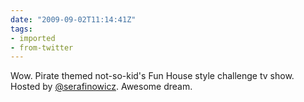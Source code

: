 ```yaml
---
date: "2009-09-02T11:14:41Z"
tags:
- imported
- from-twitter
---
```

Wow. Pirate themed not-so-kid's Fun House style challenge tv show. Hosted by [@serafinowicz](https://twitter.com/serafinowicz). Awesome dream.
